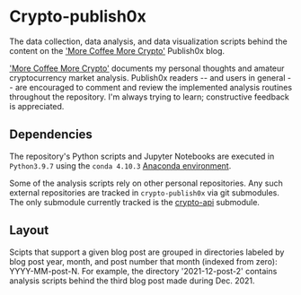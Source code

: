 # Crypto-publish0x 
The data collection, data analysis, and data visualization scripts behind the content on the ['More Coffee More Crypto'](https://www.publish0x.com/more-coffee-more-crypto) Publish0x blog. 

['More Coffee More Crypto'](https://www.publish0x.com/more-coffee-more-crypto) documents my personal thoughts and amateur cryptocurrency market analysis. Publish0x readers -- and users in general -- are encouraged to comment and review the implemented analysis routines throughout the repository. I'm always trying to learn; constructive feedback is appreciated. 

## Dependencies
The repository's Python scripts and Jupyter Notebooks are executed in `Python3.9.7` using the `conda 4.10.3` [Anaconda environment](https://www.anaconda.com/products/individual). 

Some of the analysis scripts rely on other personal repositories. Any such external repositories are tracked in `crypto-publish0x` via git submodules. The only submodule currently tracked is the [crypto-api](https://github.com/simplyrangel/crypto-api) submodule.

## Layout
Scipts that support a given blog post are grouped in directories labeled by blog post year, month, and post number that month (indexed from zero): YYYY-MM-post-N. For example, the directory '2021-12-post-2' contains analysis scripts behind the third blog post made during Dec. 2021. 
